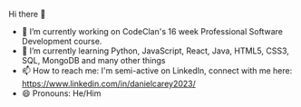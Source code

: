  Hi there 👋

- 🔭 I’m currently working on CodeClan's 16 week Professional Software Development course.
- 🌱 I’m currently learning Python, JavaScript, React, Java, HTML5, CSS3, SQL, MongoDB and many other things
- 📫 How to reach me: I'm semi-active on LinkedIn, connect with me here: https://www.linkedin.com/in/danielcarey2023/
- 😄 Pronouns: He/Him

